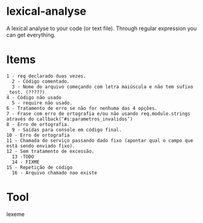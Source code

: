 # lexical-analyse
A lexical analyse to your code (or text file).
Through regular expression you can get everything.

# Items
```
1 - req declarado duas vezes.
  2 - Código comentado.
  3 - Nome do arquivo começando com letra maiúscula e não tem sufixo _test. (?????)
4 - Código não usado
  5 - require não usado.
6 - Tratamento de erro se não for nenhuma das 4 opções.
7 - Frase com erro de ortografia e/ou não usando req.module.strings através do callback(‘#s:parametros_invalidos’)
8 - Erro de ortografia.
  9 - Saídas para console em código final.
10 - Erro de ortografia
11 - Chamada do serviço passando dado fixo (apontar qual o campo que está sendo enviado fixo).
12 - Sem tratamento de excessão.
  13 -TODO
  14 - FIXME
15 - Repetição de código
  16 - Arquivo chamado nao existe
```

# Tool
lexeme
